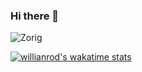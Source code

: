 ### Hi there 👋

<!--
**Zorig/Zorig** is a ✨ _special_ ✨ repository because its `README.md` (this file) appears on your GitHub profile.

Here are some ideas to get you started:

- 🔭 I’m currently working on ...
- 🌱 I’m currently learning ...
- 👯 I’m looking to collaborate on ...
- 🤔 I’m looking for help with ...
- 💬 Ask me about ...
- 📫 How to reach me: ...
- 😄 Pronouns: ...
- ⚡ Fun fact: ...
-->

<img src="https://github-readme-stats.vercel.app/api?username=zorig&show_icons=true&theme=tokyonight" alt="Zorig" />

[![willianrod's wakatime stats](https://github-readme-stats.vercel.app/api/wakatime?username=zorig)](https://github.com/zorig)
